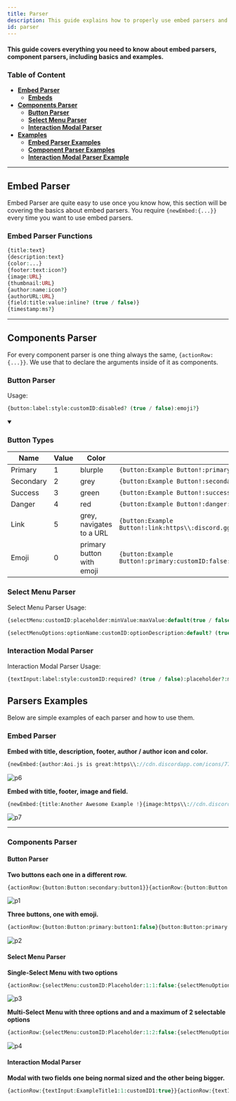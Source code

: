 ```yaml
---
title: Parser
description: This guide explains how to properly use embed parsers and component parsers. Including basics and examples.
id: parser
---
```


#### This guide covers everything you need to know about embed parsers, component parsers, including basics and examples.

### Table of Content

- **[Embed Parser](#embed-parser)**
    - **[Embeds](#embed-parser-functions)**
- **[Components Parser](#components-parser)**
    - **[Button Parser](#button-parser)**
    - **[Select Menu Parser](#select-menu-parser)**
    - **[Interaction Modal Parser](#interaction-modal-parser)**
- **[Examples](#parsers-examples)**
    - **[Embed Parser Examples](#embed-parser-1)**
    - **[Component Parser Examples](#components-parser-1)**
    - **[Interaction Modal Parser Example](#interaction-modal-parser-1)**

---

## Embed Parser

Embed Parser are quite easy to use once you know how, this section will be covering the basics about embed parsers. You
require `{newEmbed:{...}}` every time you want to use embed parsers.

### Embed Parser Functions

```php
{title:text}
{description:text}
{color:...}
{footer:text:icon?}
{image:URL}
{thumbnail:URL}
{author:name:icon?}
{authorURL:URL}
{field:title:value:inline? (true / false)}
{timestamp:ms?}
``` 

---

## Components Parser

For every component parser is one thing always the same, `{actionRow:{...}}`. We use that to declare the arguments
inside of it as components.

### Button Parser

Usage:

```php
{button:label:style:customID:disabled? (true / false):emoji?}
```

<details open>
  <summary><h3> Button Types </h3></summary>

| Name      | Value | Color                     |                                                                     |
| --------- | ----- | ------------------------- | ------------------------------------------------------------------- |
| Primary   | 1     | blurple                   | `{button:Example Button!:primary:customID:false}`                   |
| Secondary | 2     | grey                      | `{button:Example Button!:secondary:customID:false}`                 |
| Success   | 3     | green                     | `{button:Example Button!:success:customID:false}`                   |
| Danger    | 4     | red                       | `{button:Example Button!:danger:customID:false}`                    |
| Link      | 5     | grey, navigates to a URL  | `{button:Example Button!:link:https\\:discord.gg:false}`            |
| Emoji     | 0     | primary button with emoji | `{button:Example Button!:primary:customID:false:emojiName,emojiID}` |

</details>

### Select Menu Parser

Select Menu Parser Usage:

```php
{selectMenu:customID:placeholder:minValue:maxValue:default(true / false):...options}

{selectMenuOptions:optionName:customID:optionDescription:default? (true / false):emoji?}
```

### Interaction Modal Parser

Interaction Modal Parser Usage:

```php
{textInput:label:style:customID:required? (true / false):placeholder?:minLength?:maxLength?:defaultValue?}
```

## Parsers Examples

Below are simple examples of each parser and how to use them.

### Embed Parser

**Embed with title, description, footer, author / author icon and color.**

```php
{newEmbed:{author:Aoi.js is great:https\\://cdn.discordapp.com/icons/773352845738115102/f6b0d1a62a83397976ea441c5377e6ad.png?size=128}{title:Awesome Example!}{description:I love embed parsers!}{footer:Example #1}{color:Blue}}
```

![p6](https://cdn.discordapp.com/attachments/1082168708866244648/1083396341700509806/FaxNjvTgSgAAAABJRU5ErkJggg.png)

**Embed with title, footer, image and field.**

```php
{newEmbed:{title:Another Awesome Example !}{image:https\\://cdn.discordapp.com/icons/773352845738115102/f6b0d1a62a83397976ea441c5377e6ad.png?size=128}{field:This is a field title!:And a field description which is not inline!:false}{footer:Example #2}}
```

![p7](https://cdn.discordapp.com/attachments/1082168708866244648/1083396990748082186/BfoyHlnHsnAAAAABJRU5ErkJggg.png)

---

### Components Parser

#### Button Parser

**Two buttons each one in a different row.**

```php
{actionRow:{button:Button:secondary:button1}}{actionRow:{button:Button:primary:button2}}
```

![p1](https://cdn.discordapp.com/attachments/1082168708866244648/1083392358432907314/dvL1tTWTKr5XAtObQXoDKdAaFBABW0qNRQuS4MfqY3BqCVX3p6DhpdDniKRPAARB6AUtoahKIxkgL6UUCUBSgTlUokGgAJCQlndtfW7v8D2oqgaR3Vc5kAAAAASUVORK5CYII.png)

**Three buttons, one with emoji.**

```php
{actionRow:{button:Button:primary:button1:false}{button:Button:primary:button2:false}{button:Button:danger:button3:false:👋}}
```

![p2](https://cdn.discordapp.com/attachments/1082168708866244648/1083392751682461726/bib8jCUT87kAAAAASUVORK5CYII.png)

#### Select Menu Parser

**Single-Select Menu with two options**

```php
{actionRow:{selectMenu:customID:Placeholder:1:1:false:{selectMenuOptions:Option1:1:OptionDescription1:false:👋}{selectMenuOptions:Option2:2:OptionDescription2:false}}}
```

![p3](https://cdn.discordapp.com/attachments/1082168708866244648/1083394531761852487/BjEAAAAASUVORK5CYII.png)

**Multi-Select Menu with three options and and a maximum of 2 selectable options**

```php
{actionRow:{selectMenu:customID:Placeholder:1:2:false:{selectMenuOptions:Option1:1:OptionDescription1:false:👋}{selectMenuOptions:Option2:2:OptionDescription2:false}{selectMenuOptions:Option3:3:OptionDescription3:false}}}
```

![p4](https://cdn.discordapp.com/attachments/1082168708866244648/1083395398644801576/NldoS3qUfRiJnLxWBiKYhLE9RBYxux7SGFaEABShAAQrsSQFtFTDihoG4B4jFYjcuV2vm3z2kNvPDl9SSAAAAAElFTkSuQmCC.png)

#### Interaction Modal Parser

**Modal with two fields one being normal sized and the other being bigger.**

```php
{actionRow:{textInput:ExampleTitle1:1:customID1:true}}{actionRow:{textInput:ExampleTitle2:2:customID2:false}}
```

<!--- links -->

[1]: #embed-parsers
[embed-example]: https://cdn.discordapp.com/attachments/1061712111052521493/1061764337691279460/image_3.png
[aoi-github]: https://github.com/akaruidevelopment/aoi.js#v6
[ayaka-parser]: https://github.com/usersatoshi/parsers#main